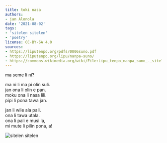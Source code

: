 ```yaml
---
title: toki nasa
authors:
- jan Alonola
date: '2021-08-02'
tags:
- 'sitelen sitelen'
- 'poetry'
license: CC-BY-SA 4.0
sources:
- https://liputenpo.org/pdfs/0006suno.pdf
- https://liputenpo.org/lipu/nanpa-suno/
- https://commons.wikimedia.org/wiki/File:Lipu_tenpo_nanpa_suno_-_sitelen_sitelen.png
---
```


ma seme li ni?

ma ni li ma pi olin suli.  
jan ona li olin e pan.  
moku ona li nasa lili.  
pipi li pona tawa jan.

jan li wile ala pali.  
ona li tawa utala.  
ona li pali e musi la,  
mi mute li pilin pona, a!

![sitelen sitelen](https://commons.wikimedia.org/wiki/File:Lipu_tenpo_nanpa_suno_-_sitelen_sitelen.png)